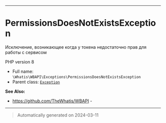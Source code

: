 ***

# PermissionsDoesNotExistsException

Исключение, возникающее
когда у токена недостаточно
прав для работы с сервисом

PHP version 8

* Full name: `\Whatis\WBAPI\Exceptions\PermissionsDoesNotExistsException`
* Parent class: [`Exception`](../../../Exception.md)

**See Also:**

* https://github.com/TheWhatis/WBAPI - 






***
> Automatically generated on 2024-03-11
